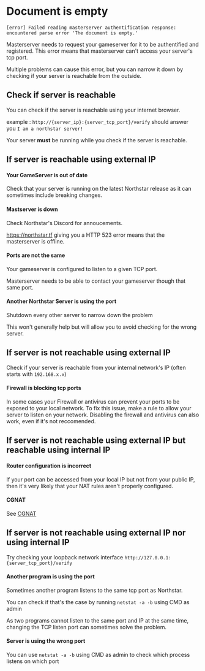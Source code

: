 # Document is empty
`[error] Failed reading masterserver authentification response: encountered parse error 'The document is empty.'`

Masterserver needs to request your gameserver for it to be authentified and registered.
This error means that masterserver can't access your server's tcp port.

Multiple problems can cause this error, but you can narrow it down by checking if your server is reachable from the outside.

## Check if server is reachable

You can check if the server is reachable using your internet browser.

example : `http://{server_ip}:{server_tcp_port}/verify` should answer you `I am a northstar server!`

Your server **must** be running while you check if the server is reachable.

## If server is reachable using external IP

#### Your GameServer is out of date

Check that your server is running on the latest Northstar release as it can sometimes include breaking changes.

#### Mastserver is down

Check Northstar's Discord for annoucements.

https://northstar.tf giving you a HTTP 523 error means that the masterserver is offline.

#### Ports are not the same

Your gameserver is configured to listen to a given TCP port.

Masterserver needs to be able to contact your gameserver though that same port.

#### Another Northstar Server is using the port

Shutdown every other server to narrow down the problem

This won't generally help but will allow you to avoid checking for the wrong server.

## If server is not reachable using external IP

Check if your server is reachable from your internal network's IP (often starts with `192.168.x.x`)

#### Firewall is blocking tcp ports

In some cases your Firewall or antivirus can prevent your ports to be exposed to your local network.
To fix this issue, make a rule to allow your server to listen on your network.
Disabling the firewall and antivirus can also work, even if it's not reccomended.

## If server is not reachable using external IP but reachable using internal IP

#### Router configuration is incorrect

If your port can be accessed from your local IP but not from your public IP, then it's very likely that your NAT rules aren't properly configured.

#### CGNAT

See [CGNAT](https://r2northstar.gitbook.io/r2northstar-wiki/hosting-a-server-with-northstar/prerequisites#cgnat)


## If server is not reachable using external IP nor using internal IP

Try checking your loopback network interface `http://127.0.0.1:{server_tcp_port}/verify`

#### Another program is using the port

Sometimes another program listens to the same tcp port as Northstar.

You can check if that's the case by running `netstat -a -b` using CMD as admin

As two programs cannot listen to the same port and IP at the same time, changing the TCP listen port can sometimes solve the problem.

#### Server is using the wrong port

You can use `netstat -a -b` using CMD as admin to check which process listens on which port
